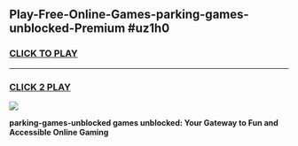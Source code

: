 
## Play-Free-Online-Games-parking-games-unblocked-Premium #uz1h0
<h3>
<a href="https://premium.freeplayer.one?title=parking-games-unblocked&ref=8M">CLICK TO PLAY</a></h3>
<hr>

<h3>
<a href="https://premium.freeplayer.one?title=parking-games-unblocked&ref=8M">CLICK 2 PLAY</a>
  
</h3>

<a href="https://premium.freeplayer.one?title=parking-games-unblocked&ref=8M"><img src="https://clearcache.store/games.png"></a>


**parking-games-unblocked games unblocked: Your Gateway to Fun and Accessible Online Gaming**
